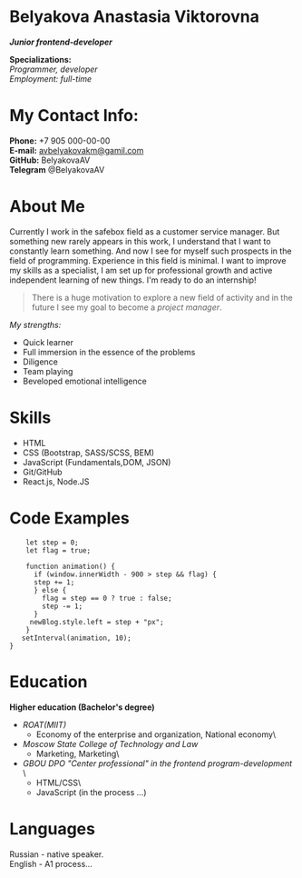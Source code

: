 # Belyakova Anastasia Viktorovna
***Junior frontend-developer***


**Specializations:**\
_Programmer, developer_\
_Employment: full-time_

# My Contact Info:
**Phone:** +7 905 000-00-00\
**E-mail:** avbelyakovakm@gamil.com\
**GitHub:** BelyakovaAV\
**Telegram** @BelyakovaAV

# About Me
Currently I work in the safebox field as a customer service manager. But something new rarely appears in this work, I understand that I want to constantly learn something. And now I see for myself such prospects in the field of programming.
Experience in this field is minimal. I want to improve my skills as a specialist, I am set up for professional growth and active independent learning of new things. I'm ready to do an internship!
> There is a huge motivation to explore a new field of activity and in the future I see my goal to become a *project manager*.

_My strengths:_
* Quick learner
* Full immersion in the essence of the problems
* Diligence
* Team playing
* Вeveloped emotional intelligence

# Skills
 - HTML
 - CSS (Bootstrap, SASS/SCSS, BEM)
 - JavaScript (Fundamentals,DOM, JSON)
 - Git/GitHub
 - React.js, Node.JS


# Code Examples
``` let newBlog = document.getElementById("hello");
    let step = 0;
    let flag = true;

    function animation() {
      if (window.innerWidth - 900 > step && flag) {
      step += 1;
      } else {
        flag = step == 0 ? true : false;
        step -= 1;
      }
     newBlog.style.left = step + "px";
    }
   setInterval(animation, 10);
}
```

# Education
**Higher education (Bachelor's degree)**
* *ROAT(MIIT)*
  * Economy of the enterprise and organization, National economy\
* *Moscow State College of Technology and Law*
  * Marketing, Marketing\
* *GBOU DPO "Center professional" in the frontend program-development* \
  * HTML/CSS\
  * JavaScript (in the process ...)


# Languages
Russian - native speaker.\
English - A1 process…
